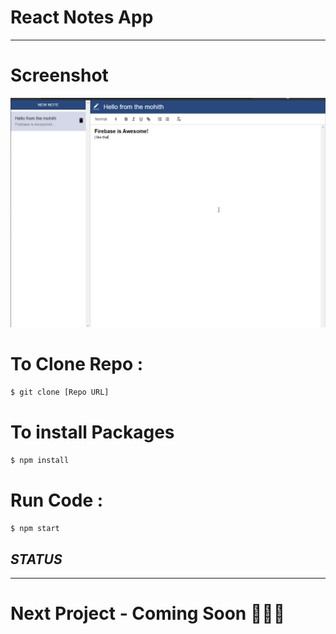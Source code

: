 # React Notes App 
___

# Screenshot

![screenshot](public/screenshot.png)
# To Clone Repo :
```bash 
$ git clone [Repo URL]
```

# To install Packages
```bash
$ npm install
```

# Run Code :
```bash
$ npm start
```

## ___STATUS___
___
# Next Project - Coming Soon 👨🏼‍💻